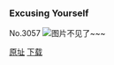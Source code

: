 ### Excusing Yourself
No.3057
![图片不见了~~~](https://imgs.xkcd.com/comics/excusing_yourself.png)

[原址](https://xkcd.com//3057) [下载](https://imgs.xkcd.com/comics/excusing_yourself.png)

